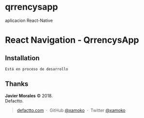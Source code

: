 # qrrencysapp
aplicacion React-Native
# React Navigation - QrrencysApp

Installation
------------

    Está en proceso de desarrollo
    
Thanks
------

**Javier Morales** © 2018.<br>
Defactto.

> [defactto.com](https://www.defactto.com) &nbsp;&middot;&nbsp;
> GitHub [@xamoko](https://github.com/xamoko) &nbsp;&middot;&nbsp;
> Twitter [@xamoko](https://twitter.com/xamoko)

